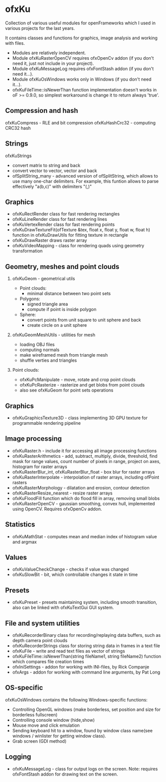 # ofxKu
Collection of various useful modules for openFrameworks which I used in various projects for the last years.

It contains classes and functions for graphics, image analysis and working with files.
* Modules are relatively independent. 
* Module ofxKuRasterOpenCV requires ofxOpenCv addon (if you don't need it, just not include in your project).
* Module ofxKuMessageLog requires ofxFontStash addon (if you don't need it...).
* Module ofxKuOsWindows works only in Windows (if you don't need it...).
* ofxKuFileTime::isNewerThan function implementation doesn't works in oF >= 0.9.0, so simplest workaround is change it to return always 'true'.

## Compression and hash
  ofxKuCompress - RLE and bit compression
  ofxKuHashCrc32 - computing CRC32 hash

## Strings
  ofxKuStrings
   * convert matrix to string and back
   * convert vector<string> to vector<int>, vector<float> and back
   * ofSplitString_many - advanced version of ofSplitString, which allows to use many one-char delimiters.
   For example, this funtion allows to parse effectively "a(b,c)" with delimiters "(,)"

## Graphics
* ofxKuRectRender class for fast rendering rectangles
* ofxKuLineRender class for fast rendering lines
* ofxKuVertexRender class for fast rendering points
* ofxKuDrawTextureFit(ofTexture &tex, float x, float y, float w, float h) function in ofxKuDrawUtils for fitting texture in rectangle
* ofxKuDrawRaster draws raster array
* ofxKuVideoMapping - class for rendering quads using geometry transformation

## Geometry, meshes and point clouds
1. ofxKuGeom - geometrical utils
   * Point clouds:
      * minimal distance between two point sets
   * Polygons:
      * signed triangle area
      * compute if point is inside polygon
   * Sphere:
      * convert points from unit square to unit sphere and back
      * create circle on a unit sphere
   

2. ofxKuGeomMeshUtils - utilities for mesh
   * loading OBJ files
   * computing normals
   * make wireframed mesh from triangle mesh
   * shuffle verties and triangles

3. Point clouds:
   * ofxKuPcManipulate - move, rotate and crop point clouds
   * ofxKuPcRasterize - rasterize and get blobs from point clouds
   * also see ofxKuGeom for point sets operations

## Graphics
* ofxKuGraphicsTexture3D - class implementing 3D GPU texture for programmable rendering pipeline
   

## Image processing
* ofxKuRaster.h - include it for accessing all image processing functions
* ofxKuRasterArithmetics - add, subtract, multiply, divide, threshold, find mask for range values, 
count number of pixels in range, project on axes, histogram for raster arrays
* ofxKuRasterBlur_int, ofxKuRasterBlur_float - box blur for raster arrays
* ofxKuRasterInterpolate - interpolation of raster arrays, including ofPoint rasters
* ofxKuRasterMorphology - dilatation and erosion, contour detection
* ofxKuRasterResize_nearest - resize raster arrays
* ofxKuFloodFill function which do flood fill in array, removing small blobs
* ofxKuRasterOpenCV - gaussian smoothing, convex hull, implemented using OpenCV. Requires ofxOpenCv addon.

## Statistics
* ofxKuMathStat - computes mean and median index of histogram value and argmax

## Values
* ofxKuValueCheckChange - checks if value was changed
* ofxKuSlowBit - bit, which controllable changes it state in time

## Presets
* ofxKuPreset - presets maintaining system, including smooth transition,
also can be linked with ofxKuTextGui GUI system.

## File and system utilities
* ofxKuRecorderBinary class for recording/replaying data buffers, such as depth camera point clouds
* ofxKuRecorderStrings class for storing string data in frames in a text file
* ofxKuFile - write and read text files as vector of strings
* ofxKuFileTime::isNewerThan(string fileName1, string fileName2) function which compares file creation times
* ofxIniSettings - addon for working with INI-files, by Rick Companje
* ofxArgs - addon for working with command line arguments, by Pat Long

## OS-specific

ofxKuOsWindows contains the following Windows-specific functions:

* Controlling OpenGL windows (make borderless, set position and size for borderless fullscreen) 
* Controlling console window (hide,show)
* Mouse move and click emulation
* Sending keyboard hit to a window, found by window class name(see windows / winlister for getting window class).
* Grab screen (GDI method)

## Logging
* ofxKuMessageLog - class for output logs on the screen. Note: requires ofxFontStash addon for drawing text on the screen.